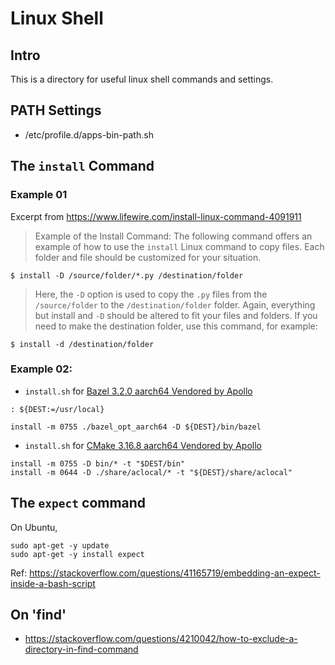 # Linux Shell

## Intro

This is a directory for useful linux shell commands and settings.

## PATH Settings

- /etc/profile.d/apps-bin-path.sh


## The `install` Command

### Example 01
Excerpt from https://www.lifewire.com/install-linux-command-4091911

> Example of the Install Command:
> The following command offers an example of how to use the `install` Linux
> command to copy files. Each folder and file should be customized for your
> situation.

```
$ install -D /source/folder/*.py /destination/folder
```

> Here, the `-D` option is used to copy the `.py` files from the
> `/source/folder` to the `/destination/folder` folder. Again, everything but
> install and `-D` should be altered to fit your files and folders.
> If you need to make the destination folder, use this command, for example:

```
$ install -d /destination/folder
```

### Example 02:

- `install.sh` for [Bazel 3.2.0 aarch64 Vendored by Apollo](https://apollo-platform-system.bj.bcebos.com/archive/6.0/bazel-3.2.0-aarch64-linux-gnu.tar.gz)

```
: ${DEST:=/usr/local}

install -m 0755 ./bazel_opt_aarch64 -D ${DEST}/bin/bazel
```

- `install.sh` for [CMake 3.16.8 aarch64 Vendored by Apollo](https://apollo-platform-system.bj.bcebos.com/archive/6.0/bazel-3.2.0-aarch64-linux-gnu.tar.gz)

```
install -m 0755 -D bin/* -t "$DEST/bin"
install -m 0644 -D ./share/aclocal/* -t "${DEST}/share/aclocal"
```

## The `expect` command
On Ubuntu,

```
sudo apt-get -y update
sudo apt-get -y install expect
```

Ref: https://stackoverflow.com/questions/41165719/embedding-an-expect-inside-a-bash-script

## On 'find'
- https://stackoverflow.com/questions/4210042/how-to-exclude-a-directory-in-find-command
